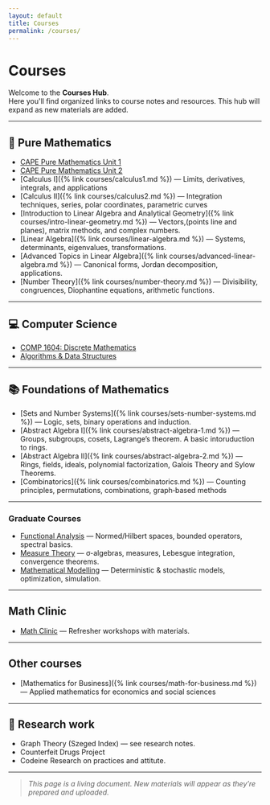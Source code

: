 ```yaml
---
layout: default
title: Courses
permalink: /courses/
---
```


# Courses

Welcome to the **Courses Hub**.  
Here you'll find organized links to course notes and resources. This hub will expand as new materials are added.

---

## 🔷 Pure Mathematics

- [CAPE Pure Mathematics Unit 1](/courses/)  
- [CAPE Pure Mathematics Unit 2](/courses/)  
- [Calculus I]({% link courses/calculus1.md %}) — Limits, derivatives, integrals, and applications  
- [Calculus II]({% link courses/calculus2.md %}) — Integration techniques, series, polar coordinates, parametric curves  
- [Introduction to Linear Algebra and Analytical Geometry]({% link courses/intro-linear-geometry.md %}) — Vectors,(points line and planes),  matrix methods, and complex numbers. 
- [Linear Algebra]({% link courses/linear-algebra.md %}) — Systems, determinants, eigenvalues, transformations.  
- [Advanced Topics in Linear Algebra]({% link courses/advanced-linear-algebra.md %}) — Canonical forms, Jordan decomposition, applications. 
- [Number Theory]({% link courses/number-theory.md %}) — Divisibility, congruences, Diophantine equations, arithmetic functions.

---

## 💻 Computer Science

- [COMP 1604: Discrete Mathematics](/courses/)  
- [Algorithms & Data Structures](/courses/)  

---

## 📚 Foundations of Mathematics

- [Sets and Number Systems]({% link courses/sets-number-systems.md %}) — Logic, sets, binary operations and induction.
- [Abstract Algebra I]({% link courses/abstract-algebra-1.md %}) — Groups, subgroups, cosets, Lagrange’s theorem. A basic intoruduction to rings.
- [Abstract Algebra II]({% link courses/abstract-algebra-2.md %}) — Rings, fields, ideals, polynomial factorization, Galois Theory and Sylow Theorems.
- [Combinatorics]({% link courses/combinatorics.md %}) — Counting principles, permutations, combinations, graph‑based methods

---

### Graduate Courses

- <a href="{{ '/courses/graduate/functional-analysis/' | relative_url }}">Functional Analysis</a> — Normed/Hilbert spaces, bounded operators, spectral basics.
- <a href="{{ '/courses/graduate/measure-theory/' | relative_url }}">Measure Theory</a> — σ-algebras, measures, Lebesgue integration, convergence theorems.
- <a href="{{ '/courses/graduate/mathematical-modelling/' | relative_url }}">Mathematical Modelling</a> — Deterministic & stochastic models, optimization, simulation.



---



## Math Clinic

- [Math Clinic](/courses/math-clinic/) — Refresher workshops with materials.

---
## Other courses
- [Mathematics for Business]({% link courses/math-for-business.md %}) — Applied mathematics for economics and social sciences

---



## 🧪 Research work 

- Graph Theory (Szeged Index) — see research notes.  
- Counterfeit Drugs Project 
- Codeine Research on practices and attitute.

---

> *This page is a living document. New materials will appear as they’re prepared and uploaded.*
